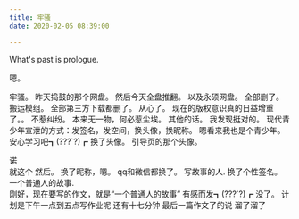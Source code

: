 ```yaml
---
title: 牢骚
date: 2020-02-05 08:39:00

---
```

What's past is prologue.

<!--more-->嗯。
牢骚。
昨天捣鼓的那个网盘。
然后今天全盘推翻。
以及永硕网盘。
全部删了。
搬运模组。
全部第三方下载都删了。
从心了。
现在的版权意识真的日益增重了。。
不惹纠纷。
本来无一物，何必惹尘埃。
其他的话。
我发现挺对的。
现代青少年宣泄的方式：发签名，发空间，换头像，换昵称。
嗯看来我也是个青少年。
安心学习吧┓(???`?)┏
换了头像。
引导页的那个头像。





诺  
就这个
然后。
换了昵称，嗯。
qq和微信都换了。
写故事的人.
换了个性签名。
一个普通人的故事.  
刚好，现在要写的作文，就是“一个普通人的故事”
有感而发┓(???`?)┏
没了。
计划是下午一点到五点写作业呢
还有十七分钟
最后一篇作文了的说
溜了溜了

